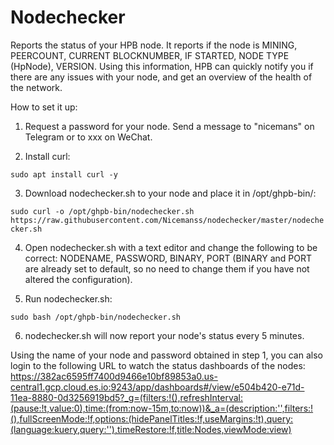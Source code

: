 # Nodechecker
Reports the status of your HPB node.
It reports if the node is MINING, PEERCOUNT, CURRENT BLOCKNUMBER, IF STARTED, NODE TYPE (HpNode), VERSION.
Using this information, HPB can quickly notify you if there are any issues with your node, and get an overview of the health of the network.

How to set it up:
1. Request a password for your node. Send a message to "nicemans" on Telegram or to xxx on WeChat.

2. Install curl:

```sudo apt install curl -y```

3. Download nodechecker.sh to your node and place it in /opt/ghpb-bin/:

```sudo curl -o /opt/ghpb-bin/nodechecker.sh https://raw.githubusercontent.com/Nicemanss/nodechecker/master/nodechecker.sh```

4. Open nodechecker.sh with a text editor and change the following to be correct: NODENAME, PASSWORD, BINARY, PORT (BINARY and PORT are already set to default, so no need to change them if you have not altered the configuration).

5. Run nodechecker.sh:

```sudo bash /opt/ghpb-bin/nodechecker.sh```

6. nodechecker.sh will now report your node's status every 5 minutes.


Using the name of your node and password obtained in step 1, you can also login to the following URL to watch the status dashboards of the nodes: https://382ac6595ff7400d9466e10bf89853a0.us-central1.gcp.cloud.es.io:9243/app/dashboards#/view/e504b420-e71d-11ea-8880-0d3256919bd5?_g=(filters:!(),refreshInterval:(pause:!t,value:0),time:(from:now-15m,to:now))&_a=(description:'',filters:!(),fullScreenMode:!f,options:(hidePanelTitles:!f,useMargins:!t),query:(language:kuery,query:''),timeRestore:!f,title:Nodes,viewMode:view)
